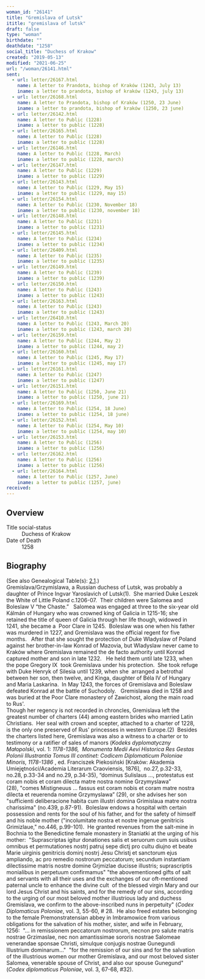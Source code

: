 ```yaml
---
woman_id: "26141"
title: "Gremislava of Lutsk"
ititle: "gremislava of lutsk"
draft: false
type: "woman"
birthdate: ""
deathdate: "1258"
social_title: "Duchess of Krakow"
created: "2019-05-13"
modified: "2021-06-25"
url: "/woman/26141.html"
sent:
  - url: letter/26167.html
    name: A letter to Prandota, bishop of Kraków (1243, July 13)
    iname: a letter to prandota, bishop of kraków (1243, july 13)
  - url: letter/26168.html
    name: A letter to Prandota, bishop of Kraków (1250, 23 June)
    iname: a letter to prandota, bishop of kraków (1250, 23 june)
  - url: letter/26142.html
    name: A letter to Public (1228)
    iname: a letter to public (1228)
  - url: letter/26165.html
    name: A letter to Public (1228)
    iname: a letter to public (1228)
  - url: letter/26146.html
    name: A letter to Public (1228, March)
    iname: a letter to public (1228, march)
  - url: letter/26147.html
    name: A letter to Public (1229)
    iname: a letter to public (1229)
  - url: letter/26143.html
    name: A letter to Public (1229, May 15)
    iname: a letter to public (1229, may 15)
  - url: letter/26154.html
    name: A letter to Public (1230, November 18)
    iname: a letter to public (1230, november 18)
  - url: letter/26148.html
    name: A letter to Public (1231)
    iname: a letter to public (1231)
  - url: letter/26145.html
    name: A letter to Public (1234)
    iname: a letter to public (1234)
  - url: letter/26409.html
    name: A letter to Public (1235)
    iname: a letter to public (1235)
  - url: letter/26149.html
    name: A letter to Public (1239)
    iname: a letter to public (1239)
  - url: letter/26150.html
    name: A letter to Public (1243)
    iname: a letter to public (1243)
  - url: letter/26163.html
    name: A letter to Public (1243)
    iname: a letter to public (1243)
  - url: letter/26410.html
    name: A letter to Public (1243, March 20)
    iname: a letter to public (1243, march 20)
  - url: letter/26159.html
    name: A letter to Public (1244, May 2)
    iname: a letter to public (1244, may 2)
  - url: letter/26160.html
    name: A letter to Public (1245, May 17)
    iname: a letter to public (1245, may 17)
  - url: letter/26161.html
    name: A letter to Public (1247)
    iname: a letter to public (1247)
  - url: letter/26151.html
    name: A letter to Public (1250, June 21)
    iname: a letter to public (1250, june 21)
  - url: letter/26169.html
    name: A letter to Public (1254, 18 June)
    iname: a letter to public (1254, 18 june)
  - url: letter/26152.html
    name: A letter to Public (1254, May 10)
    iname: a letter to public (1254, may 10)
  - url: letter/26153.html
    name: A letter to Public (1256)
    iname: a letter to public (1256)
  - url: letter/26162.html
    name: A letter to Public (1256)
    iname: a letter to public (1256)
  - url: letter/26164.html
    name: A letter to Public (1257, June)
    iname: a letter to public (1257, june)
received:
---
```

<h2 class="mt-4">Overview</h2><dt>Title social-status</dt><dd>Duchess of Krakow</dd><dt>Date of Death</dt><dd>1258</dd><h2 class="mt-4">Biography</h2><p>(See also Genealogical Table(s): <a href="/content/genealogy-conrad#n26141">2.1</a>.)<br>Gremislava/Grzymislawa, a Russian duchess of Lutsk, was probably a daughter of Prince Ingvar Yaroslavich of Lutsk(1).&nbsp; She married&nbsp;Duke Leszek the White of Little Poland c.1206-07.&nbsp; Their children were Salomea and Boleslaw V “the Chaste.”&nbsp; &nbsp;Salomea was engaged at three to the six-year old Kálmán of Hungary who was crowned king of Galicia in 1215-16; she retained the title of queen of Galicia through her life though, widowed in 1241, she became a&nbsp; Poor Clare in 1245.&nbsp; Boleslaw was one when his father was murdered in 1227, and Gremislava was the official regent for five months.&nbsp; &nbsp;After that she sought the protection of Duke Wladyslaw of Poland against her brother-in-law Konrad of Mazovia, but Wladyslaw never came to Kraków where Gremislava remained the de facto authority until Konrad captured mother and son in late 1232.&nbsp; &nbsp;He held them until late 1233, when the pope Gregory IX&nbsp; took Gremislava under his protection.&nbsp; She took refuge with Duke Henryk of Silesia until 1239, when she&nbsp; arranged a betrothal between her son, then twelve, and Kinga, daughter of Béla IV of Hungary and Maria Laskarina.&nbsp; In May 1243, the forces of Gremislava and Boleslaw defeated Konrad at the battle of Suchodoly.&nbsp; &nbsp;Gremislawa died in 1258 and was buried at the Poor Clare monastery of Zawichost, along the main road to Rus'.&nbsp;<br>Though her regency is not recorded in chroncles, Gremislava left the greatest number of charters (44) among eastern brides who married Latin Christians.&nbsp; Her seal with crown and scepter, attached to a charter of 1228, is the only one preserved of Rus' princesses in western Europe.(2)&nbsp; Besides the charters listed here, Gremislava was also a witness to a charter or to testimony or a ratifier of sales of manors (<i>Kodeks dyplomatyczny Małopolski</i>, vol. 1: <i>1178-1386, </i>&nbsp;<i>Monumenta Medii Aevi Historica Res Gestas Polonii Illustrantia Tomus III continet: Codicem Diplomaticum Poloniae Minoris, 1178-1386</i> , ed. Franciszek Piekosiński [Kraków: Akademia Umiejętności/Academia Literarum Craoviensis, 1876], &nbsp;no.27, p.32-33, no.28, p.33-34 and no.29, p.34-35),&nbsp;“dominus Sulislaus …, protestatus est coram nobis et coram dilecta matre&nbsp;nostra nomine Grzymyslawa” (28),&nbsp;"comes Mistigneuus … fassus est coram nobis et coram matre nostra dilecta et reuerenda nomine Grzymyslawa” (29), or she advises her son "sufficienti deliberacione habita cum illustri domina Grimislaua matre nostra charissima" (no.439, p.87-91).&nbsp; Boleslaw endows a hospital with certain possession and rents for the soul of his father, and for the safety of himself and his noble mother ("incolumitate nostra et nostre ingenue genitricis Grimizlaue," no.446, p.99-101).&nbsp; He&nbsp;<span>granted revenues from the salt-mine in Bochnia to the Benedictine female monastery in Staniatki at the urging of his mother:&nbsp; "</span>Suprascriptas igitur donationes salis et seruorum cum suis usibus omnibus et permutationes nostrj patruj sepe dictj pro cultu diujno et beate Marie uirginis genitricis dominj nostrj Jesu Christj et sanctorum ejus ampliando, ac pro remedio nostrorum peccatorum; secundum instantiam dilectissime matris nostre domine Grjmizlae ducisse illustris; suprascriptis monialibus in perpetuum confirmamus" "the abovementioned gifts of salt and servants with all their uses and the exchanges of our oft-mentioned paternal uncle to enhance the divine cult&nbsp; of the blessed virgin Mary and our lord Jesus Christ and his saints, and for the remedy of our sins, according to the urging of our most beloved mother illustrious lady and duchess Gremislava, we confirm to the above-inscribed nuns in perpetuity" (<i><span>Codex Diplomaticus Poloniae</span></i><span>, vol. 3, 55-60, # 28.&nbsp;&nbsp;</span>He also freed estates&nbsp;belonging to the female Premonstratensian abbey in Imbramowice from various obligations for the salvation of his mother, sister, and wife in February,&nbsp; 1256:&nbsp; "… in remissionem peccatorum nostrorum, necnon pro salute matris nostrae Grzimaslae, nec non amantissimae sororis nostrae Salomeae venerandae sponsae Christi, simulque conjugis nostrae Gunegundi Illustrium dominarum…"&nbsp; "for the remission of our sins and for the salvation of the illustrious women our mother Gremislava, and our most beloved sister Salomea, venerable spouse of Christ, and also our spouse Gunegund" (<i>Codex diplomaticus Poloniae</i>, vol. 3, 67-68, #32).&nbsp;&nbsp;</p>